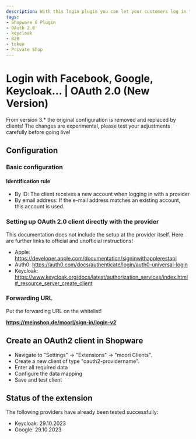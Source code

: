 ```yaml
---
description: With this login plugin you can let your customers log in to your shop via OAuth 2.0. Many well-known providers such as Facebook, Google etc. are supported.
tags:
- Shopware 6 Plugin
- OAuth 2.0
- keycloak
- B2B
- token
- Private Shop
---
```


# Login with Facebook, Google, Keycloak... | OAuth 2.0 (New Version)

From version 3.* the original configuration is removed and replaced by clients! The changes are experimental, please test your adjustments carefully before going live!

## Configuration

### Basic configuration

#### Identification rule

- By ID: The client receives a new account when logging in with a provider
- By email address: If the e-mail address matches an existing account, this account is used.

### Setting up OAuth 2.0 client directly with the provider

This documentation does not include the setup at the provider itself. Here are further links to official and unofficial instructions!

- Apple: https://developer.apple.com/documentation/signinwithapplerestapi
- Auth0: https://auth0.com/docs/authenticate/login/auth0-universal-login
- Keycloak: https://www.keycloak.org/docs/latest/authorization_services/index.html#_resource_server_create_client

### Forwarding URL

Put the forwarding URL on the whitelist!

**https://meinshop.de/moorl/sign-in/login-v2**

## Create an OAuth2 client in Shopware

- Navigate to "Settings" -> "Extensions" -> "moori Clients".
- Create a new client of type "oauth2-providername".
- Enter all required data
- Configure the data mapping
- Save and test client

## Status of the extension

The following providers have already been tested successfully:

- Keycloak: 29.10.2023
- Google: 29.10.2023
